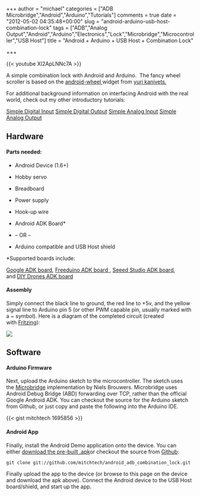+++
author = "michael"
categories = ["ADB Microbridge","Android","Arduino","Tutorials"]
comments = true
date = "2012-05-02 04:35:48+00:00"
slug = "android-arduino-usb-host-combination-lock"
tags = ["ADB","Analog Output","Android","Arduino","Electronics","Lock","Microbridge","Microcontroller","USB Host"]
title = "Android + Arduino + USB Host + Combination Lock"

+++

{{< youtube XI2ApLNNc7A >}}

A simple combination lock with Android and Arduino.  The fancy wheel scroller is based on the [android-wheel ](http://code.google.com/p/android-wheel/)widget from [yuri kanivets.](http://android-devblog.blogspot.com/)

For additional background information on interfacing Android with the real world, check out my other introductory tutorials:

[Simple Digital Input](http://mitchtech.net/android-arduino-usb-host-simple-digital-input/)
[Simple Digital Output](http://mitchtech.net/android-arduino-usb-host-simple-digital-output/)
[Simple Analog Input](http://mitchtech.net/android-arduino-usb-host-simple-analog-input/)
[Simple Analog Output](http://mitchtech.net/android-arduino-usb-host-simple-analog-output/)

## Hardware

#### Parts needed:

  * Android Device (1.6+)

  * Hobby servo

  * Breadboard

  * Power supply

  * Hook-up wire

  * Android ADK Board*

  * – OR –

  * Arduino compatible and USB Host shield

*Supported boards include:

[Google ADK board](http://www.rt-net.jp/shop/index.php?main_page=product_info&cPath=3_4&products_id=1), [Freeduino ADK board ](http://shop.moderndevice.com/products/freeduino-usb-host-board), [Seeed Studio ADK board](http://www.seeedstudio.com/depot/seeeduino-adk-main-board-p-846.html), and [DIY Drones ADK board](https://store.diydrones.com/ProductDetails.asp?ProductCode=BR-PhoneDrone)

#### Assembly

Simply connect the black line to ground, the red line to +5v, and the yellow signal line to Arduino pin 5 (or other PWM capable pin, usually marked with a ~ symbol). Here is a diagram of the completed circuit (created with [Fritzing](http://fritzing.org/)):

[![](http://mitchtech.net/wp-content/uploads/2012/05/adb_combination_lock.png)](http://mitchtech.net/wp-content/uploads/2012/05/adb_combination_lock.png)

## Software

#### Arduino Firmware

Next, upload the Arduino sketch to the microcontroller. The sketch uses the [Microbridge](http://code.google.com/p/microbridge/) implementation by Niels Brouwers. Microbridge uses Android Debug Bridge (ABD) forwarding over TCP, rather than the official Google Android ADK. You can checkout the source for the Arduino sketch from Github, or just copy and paste the following into the Arduino IDE.

{{< gist mitchtech 1695856 >}}

#### Android App

Finally, install the Android Demo application onto the device. You can either [download the pre-built .apk](http://mitch-tech.appspot.com/adb/AdbCombinationLock.apk)or checkout the source from [Github](https://github.com/mitchtech/android_adb_combination_lock):

```
git clone git://github.com/mitchtech/android_adb_combination_lock.git
```

Finally upload the app to the device (or browse to this page on the device and download the apk above). Connect the Android device to the USB Host board/shield, and start up the app.


